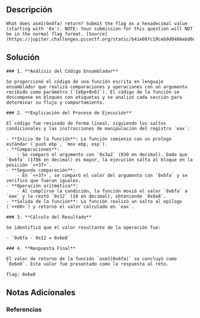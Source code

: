 ## Descripción 
```
What does asm1(0x6fa) return? Submit the flag as a hexadecimal value (starting with '0x'). NOTE: Your submission for this question will NOT be in the normal flag format. [Source](https://jupiter.challenges.picoctf.org/static/b41e08fc19ceb9d0466ebd68d36c5630/test.S)
```
[](https://github.com/armandoportillo0101/Seguridad-de-Redes/blob/main/Plantilla.md#objetivo)
## Solución
```
### 1. **Análisis del Código Ensamblador**

Se proporcionó el código de una función escrita en lenguaje ensamblador que realiza comparaciones y operaciones con un argumento recibido como parámetro (`[ebp+0x8]`). El código de la función se descompone en bloques con etiquetas y se analizó cada sección para determinar su flujo y comportamiento.

### 2. **Explicación del Proceso de Ejecución**

El código fue revisado de forma lineal, siguiendo los saltos condicionales y las instrucciones de manipulación del registro `eax`:

- **Inicio de la función**: La función comienza con un prologo estándar (`push ebp`, `mov ebp, esp`).
- **Comparaciones**:
    - Se comparó el argumento con `0x3a2` (930 en decimal). Dado que `0x6fa` (1786 en decimal) es mayor, la ejecución salta al bloque en la posición `<+37>`.
- **Segunda comparación**:
    - En `<+37>`, se comparó el valor del argumento con `0x6fa` y se verificó que fueran iguales.
- **Operación aritmética**:
    - Al cumplirse la condición, la función movió el valor `0x6fa` a `eax` y le restó `0x12` (18 en decimal), obteniendo `0x6e8`.
- **Salida de la función**: La función realizó un salto al epílogo (`<+60>`) y retornó el valor calculado en `eax`.

### 3. **Cálculo del Resultado**

Se identificó que el valor resultante de la operación fue:

- `0x6fa - 0x12 = 0x6e8`

### 4. **Respuesta Final**

El valor de retorno de la función `asm1(0x6fa)` se concluyó como `0x6e8`. Este valor fue presentado como la respuesta al reto.

flag: 0x6e8
```
[](https://github.com/armandoportillo0101/Seguridad-de-Redes/blob/main/Plantilla.md#soluci%C3%B3n)

## Notas Adicionales

[](https://github.com/armandoportillo0101/Seguridad-de-Redes/blob/main/Plantilla.md#notas-adicionales)

### Referencias